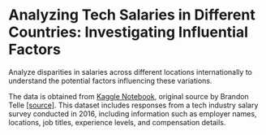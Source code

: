 # Analyzing Tech Salaries in Different Countries: Investigating Influential Factors
Analyze disparities in salaries across different locations internationally to understand the potential factors influencing these variations.

The data is obtained from [Kaggle Notebook](https://www.kaggle.com/datasets/thedevastator/know-your-worth-tech-salaries-in-2016), original source by Brandon Telle [[source]](https://data.world/brandon-telle/2016-hacker-news-salary-survey-results). This dataset includes responses from a tech industry salary survey conducted in 2016, including information such as employer names, locations, job titles, experience levels, and compensation details. 
